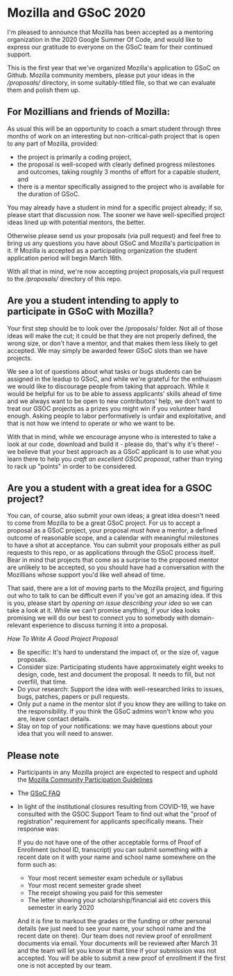 # Mozilla and GSoC 2020

I'm pleased to announce that Mozilla has been accepted as a mentoring organization in the 2020 Google Summer Of Code, and would like to express our gratitude to everyone on the GSoC team for their continued support.

This is the first year that we've organized Mozilla's application to GSoC on Github. Mozilla community members, please put your ideas in the */proposals/* directory, in some suitably-titled file, so that we can evaluate them and polish them up.

## For Mozillians and friends of Mozilla:

As usual this will be an opportunity to coach a smart student through three months of work on an interesting but non-critical-path project that is open to any part of Mozilla, provided: 

* the project is primarily a coding project, 
* the proposal is well-scoped with clearly defined progress milestones and outcomes, taking roughly 3 months of effort for a capable student, and 
* there is a mentor specifically assigned to the project who is available for the duration of GSoC.

You may already have a student in mind for a specific project already; if so, please start that discussion now. The sooner we have well-specified project ideas lined up with potential mentors, the better. 

Otherwise please send us your proposals (via pull request) and feel free to bring us any questions you have about GSoC and Mozilla's participation in it. If Mozilla is accepted as a participating organization the student application period will begin March 16th. 

With all that in mind, we're now accepting project proposals,via pull request to the */proposals/* directory of this repo.

## Are you a student intending to apply to participate in GSoC with Mozilla? 

Your first step should be to look over the /proposals/ folder. Not all of those ideas will make the cut; it could be that they are not properly defined, the wrong size, or don't have a mentor, and that makes them less likely to get accepted. We may simply be awarded fewer GSoC slots than we have projects. 

We see a lot of questions about what tasks or bugs students can be assigned in the leadup to GSoC, and while we're grateful for the enthuiasm we would like to discourage people from taking that approach. While it would be helpful for us to be able to assess applicants' skills ahead of time and we always want to be open to new contributors' help, we don't want to treat our GSOC projects as a prizes you might win if you volunteer hard enough. Asking people to labor performatively is unfair and exploitative, and that is not how we intend to operate or who we want to be. 

With that in mind, while we encourage anyone who is interested to take a look at our code, download and build it - please do, that's why it's there! - we believe that your best approach as a GSoC applicant is to use what you learn there to help you *craft an excellent GSOC proposal*, rather than trying to rack up "points" in order to be considered.

## Are you a student with a great idea for a GSOC project?

You can, of course, also submit your own ideas; a great idea doesn't need to come from Mozilla to be a great GSoC project.  For us to accept a proposal as a GSoC project, your proposal *must have* a mentor, a defined outcome of reasonable scope, and a calendar with meaningful milestones to have a shot at acceptance. You can submit your proposals either as pull requests to this repo, or as applications through the GSoC process itself. Bear in mind that projects that come as a surprise to the proposed mentor are unlikely to be accepted, so you should have had a conversation with the Mozillians whose support you'd like well ahead of time.

That said, there are a lot of moving parts to the Mozilla project, and figuring out who to talk to can be difficult even if you've got an amazing idea. If this is you, please start by *opening an issue describing your idea* so we can take a look at it. While we can't promise anything, if your idea looks promising we will do our best to connect you to somebody with domain-relevant experience to discuss turning it into a proposal.

*How To Write A Good Project Proposal*

* Be specific: It's hard to understand the impact of, or the size of, vague proposals.
* Consider size: Participating students have approximately eight weeks to design, code, test and document the proposal. It needs to fill, but not overfill, that time.
* Do your research: Support the idea with well-researched links to issues, bugs, patches, papers or pull requests.
* Only put a name in the mentor slot if you know they are willing to take on the responsibility. If you think the GSoC admins won't know who you are, leave contact details.
* Stay on top of your notifications: we may have questions about your idea that you will need to answer.

## Please note

* Participants in any Mozilla project are expected to respect and uphold the [Mozilla Community Participation Guidelines](https://www.mozilla.org/en-US/about/governance/policies/participation/)
* The [GSoC FAQ](https://developers.google.com/open-source/gsoc/faq)
* In light of the institutional closures resulting from COVID-19, we have consulted with the GSOC Support Team to find out what the "proof of registration" requirement for applicants specifically means. Their response was: 

    If you do not have one of the other acceptable forms of Proof of Enrollment (school ID, transcript) you can submit something with a recent date on it with your name and school name somewhere on the form such as:
 
    * Your most recent semester exam schedule or syllabus 
    * Your most recent semester grade sheet
    * The receipt showing you paid for this semester
    * The letter showing your scholarship/financial aid etc covers this semester in early 2020

    And it is fine to markout the grades or the funding or other personal details (we just need to see your name, your school name and the recent date on there).
    Our team does not review proof of enrollment documents via email. Your documents will be reviewed after March 31 and the team will let you know at that time if your submission was not accepted. You will be able to submit a new proof of enrollment if the first one is not accepted by our team. 
